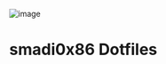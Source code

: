 ![image](https://github.com/smadi0x86/smadi0x86-dotfiles/assets/75253629/3bd0a21f-74d5-4df1-84a8-8518f683be00)
# smadi0x86 Dotfiles
